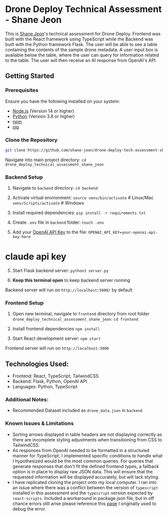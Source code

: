 # Drone Deploy Technical Assessment - Shane Jeon

This is [Shane Jeon](https://www.shanejeon.com/)'s technical assessment for Drone Deploy. Frontend was built with the React framework using TypeScript while the Backend was built with the Python framework Flask. The user will be able to see a table containing the contents of the sample drone metadata. A user input box is available below the table, where the user can query for information related to the table. The user will then receive an AI response from OpenAI's API.

## Getting Started

### Prerequisites

Ensure you have the following installed on your system:

- [Node.js](https://nodejs.org/) (Version 14 or higher)
- [Python](https://www.python.org/downloads/) (Version 3.8 or higher)
- [npm](https://www.npmjs.com/)
- [pip](https://pip.pypa.io/en/stable/installation/)

### Clone the Repository

```bash
git clone https://github.com/shane-jeon/drone-deploy-tech-assessment-shane-jeon.git
```

Navigate into main project directory:
`cd drone_deploy_technical_assessment_shane_jeon`

### Backend Setup

1. Navigate to `backend` directory:
   `cd backend`

2. Activate virtual environment:
   `source venv/bin/activate` # Linux/Mac
   `venv/Scripts/activate` # Windows

3. Install required dependencies:
   `pip install -r requirements.txt`

4. Create `.env` file in `backend` folder:
   `touch .env`
5. Add your [OpenAI API Key](https://help.openai.com/en/articles/4936850-where-do-i-find-my-openai-api-key) to the file:
   `OPENAI_API_KEY=your-openai-api-key-here`

# claude api key

5. Start Flask backend server:
   `python3 server.py`

6. **Keep this terminal open** to keep backend server running

Backend server will run on `http://localhost:5000/` by default

### Frontend Setup

1. Open new terminal, navigate to `frontend` directory from root folder `drone_deploy_technical_assessment_shane_jeon`:
   `cd frontend`

2. Install frontend dependencies
   `npm install`

3. Start React development server:
   `npm start`

Frontend server will run on `http://localhost:3000`

## Technologies Used:

- Frontend: React, TypeScript, TailwindCSS
- Backend: Flask, Python, OpenAI API
- Languages: Python, TypeScript

### Additional Notes:

- Recommended Dataset included as `drone_data.json` in `backend`

### Known Issues & Limitations

- Sorting arrows displayed in table headers are not displaying correctly as there are incomplete styling adjustments when transitioning from CSS to TailwindCSS.
- As responses from OpenAI needed to be formatted in a structured manner for TypeScript, I implemented specific conditions to handle what I hypothesized would be the most common queries. For queries that generate responses that don't fit the defined frontend types, a fallback option is in place to display raw JSON data. This will ensure that the requested information will be displayed accurately, but will lack styling.
- I have replicated cloning the project onto my local computer. I ran into an issue where there was a conflict between the version of `typescript` installed in this assessment and the `typescript` version expected by `react-scripts`. Included a workaround in package.json file, but in off chance errors still arise please reference this [page](https://github.com/facebook/create-react-app/issues/13080) I originally used to debug the error.
